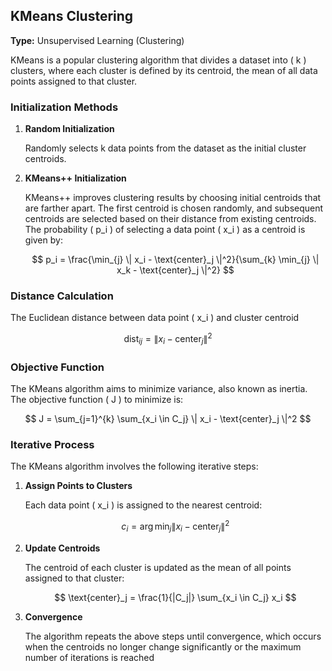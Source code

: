 
## KMeans Clustering

**Type:** Unsupervised Learning (Clustering)

KMeans is a popular clustering algorithm that divides a dataset into \( k \) clusters, where each cluster is defined by its centroid, the mean of all data points assigned to that cluster.

### Initialization Methods

1. **Random Initialization**

   Randomly selects k  data points from the dataset as the initial cluster centroids. 

2. **KMeans++ Initialization**

   KMeans++ improves clustering results by choosing initial centroids that are farther apart. The first centroid is chosen randomly, and subsequent centroids are selected based on their distance from existing centroids. The probability \( p_i \) of selecting a data point \( x_i \) as a centroid is given by:

   $$
   p_i = \frac{\min_{j} \| x_i - \text{center}_j \|^2}{\sum_{k} \min_{j} \| x_k - \text{center}_j \|^2}
   $$

 

### Distance Calculation

The Euclidean distance between data point \( x_i \) and  cluster centroid 

$$
\text{dist}_{ij} = \| x_i - \text{center}_j \|^2
$$



### Objective Function

The KMeans algorithm aims to minimize variance, also known as inertia. The objective function \( J \) to minimize is:

$$
J = \sum_{j=1}^{k} \sum_{x_i \in C_j} \| x_i - \text{center}_j \|^2
$$


### Iterative Process

The KMeans algorithm involves the following iterative steps:

1. **Assign Points to Clusters**

   Each data point \( x_i \) is assigned to the nearest centroid:

   $$
   c_i = \arg \min_{j} \| x_i - \text{center}_j \|^2
   $$

 

2. **Update Centroids**

   The centroid of each cluster is updated as the mean of all points assigned to that cluster:

   $$
   \text{center}_j = \frac{1}{|C_j|} \sum_{x_i \in C_j} x_i
   $$

  

3. **Convergence**

   The algorithm repeats the above steps until convergence, which occurs when the centroids no longer change significantly or the maximum number of iterations is reached

